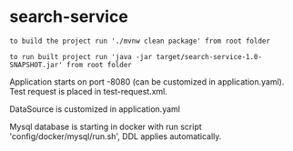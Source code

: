 # search-service
```
to build the project run './mvnw clean package' from root folder
```
```
to run built project run 'java -jar target/search-service-1.0-SNAPSHOT.jar' from root folder
```

Application starts on port -8080 (can be customized in application.yaml). 
Test request is placed in test-request.xml.

DataSource is customized in application.yaml

Mysql database is starting in docker with run script 'config/docker/mysql/run.sh', DDL applies automatically.  